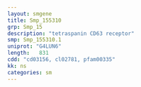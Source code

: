 ```yaml
---
layout: smgene
title: Smp_155310
grp: Smp_15
description: "tetraspanin CD63 receptor"
smp: Smp_155310.1
uniprot: "G4LUN6"
length:   831
cdd: "cd03156, cl02781, pfam00335"
kk: ns
categories: sm
---
```

